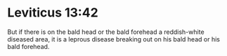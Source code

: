 # Leviticus 13:42

But if there is on the bald head or the bald forehead a reddish-white diseased area, it is a leprous disease breaking out on his bald head or his bald forehead.
